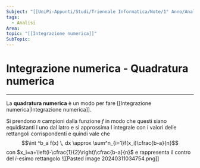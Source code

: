 ```yaml
---
Subject: "[[UniPi-Appunti/Studi/Triennale Informatica/Note/1° Anno/Analisi/Analisi|Analisi]]"
tags:
  - Analisi
Area: 
topic: "[[Integrazione numerica]]"
SubTopic: 
---
```

# Integrazione numerica - Quadratura numerica
---
La __quadratura numerica__ è un modo per fare [[Integrazione numerica|Integrazione numerica]].

Si prendono $n$ campioni dalla funzione $f$ in modo che questi siano equidistanti l uno dal latro e si approssima l integrale con i valori delle rettangoli corrispondenti e quindi vale che 
$$\int ^b_a f(x) \, dx  \approx \sum^n_{i=1}f(x_i)\cfrac{b-a}{n}$$
con $x_i=a+\left(i-\cfrac{1}{2}\right)\cfrac{b-a}{n}$  e rappresenta il contro del $i$-esimo rettangolo
![[Pasted image 20240311034754.png]]